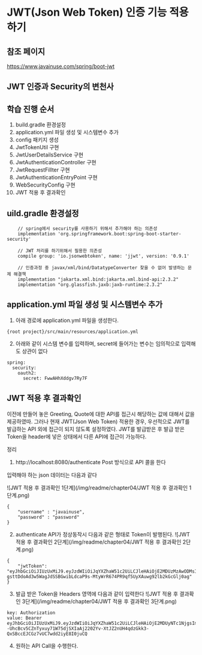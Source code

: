 # JWT(Json Web Token) 인증 기능 적용하기

## 참조 페이지
https://www.javainuse.com/spring/boot-jwt

## JWT 인증과 Security의 변천사


## 학습 진행 순서
1. build.gradle 환경설정
2. application.yml 파일 생성 및 시스템변수 추가
3. config 패키지 생성 
4. JwtTokenUtil 구현
5. JwtUserDetailsService 구현
6. JwtAuthenticationController 구현
7. JwtRequestFillter 구현
8. JwtAuthenticationEntryPoint 구현
9. WebSecurityConfig 구현
10. JWT 적용 후 결과확인

## uild.gradle 환경설정

```
    // spring에서 security를 사용하기 위해서 추가해야 하는 의존성
    implementation 'org.springframework.boot:spring-boot-starter-security'

    // JWT 처리를 하기위해서 필용한 의존성
    compile group: 'io.jsonwebtoken', name: 'jjwt', version: '0.9.1'

    // 인증과정 중 javax/xml/bind/DatatypeConverter 찾을 수 없어 발생하는 문제 해결책
    implementation "jakarta.xml.bind:jakarta.xml.bind-api:2.3.2"
    implementation "org.glassfish.jaxb:jaxb-runtime:2.3.2"
```

## application.yml 파일 생성 및 시스템변수 추가
1. 아래 경로에 application.yml 파일을 생성한다.
```
{root project}/src/main/resources/application.yml
```

2. 아래와 같이 시스템 변수를 입력하며, secret에 들어가는 변수는 임의적으로 입력해도 상관이 없다
```
spring:
  security:
    oauth2:
      secret: FwwAHhXddgv7Ry7F

```



## JWT 적용 후 결과확인
이전에 만들어 놓은 Greeting, Quote에 대한 API를 접근시
해당하는 값에 대해서 값을 제공하였따.
그러나 현재 JWT(Json Web Token) 적용한 경우, 우선적으로
JWT를 발급하는 API 외에 접근이 되지 않도록 설정하였다.
JWT를 발급받은 후 발급 받은 Token을 header에 넣은 상태에서
다른 API에 접근이 가능하다.

정리
1. http://localhost:8080/authenticate Post 방식으로
API 콜을 한다

입력해야 하는 json 데이터는 다음과 같다

![JWT 적용 후 결과확인 1단계](/img/readme/chapter04/JWT 적용 후 결과확인 1단계.png)
```
{
    "username" : "javainuse",
    "password" : "password"
}
```

2. authenticate API가 정상동작시 다음과 같은 형태로 Token이 발행된다.
![JWT 적용 후 결과확인 2단계](/img/readme/chapter04/JWT 적용 후 결과확인 2단계.png)
```
{
    "jwtToken": "eyJhbGciOiJIUzUxMiJ9.eyJzdWIiOiJqYXZhaW51c2UiLCJleHAiOjE2MDUzMzAwODMsImlhdCI6MTYwNTMxMjA4M30.F0bYd6TI4ySb41eel-gsttDdoAd3w5WagJdSSBGwibLdcaP9s-MtyWrR674PR9qf5UyXAuwg92lb2kGcGlj0ag"
}
```

3. 발급 받은 Token을 Headers 영역에 다음과 같이 입력한다
![JWT 적용 후 결과확인 3단계](/img/readme/chapter04/JWT 적용 후 결과확인 3단계.png)

```
key: Authorization
value: Bearer eyJhbGciOiJIUzUxMiJ9.eyJzdWIiOiJqYXZhaW51c2UiLCJleHAiOjE2MDUyNTc1NjgsImlhdCI6MTYwNTIzOTU2OH0.ra--UhcBcv5CZnTyxuy71W75djSXIaAj2202Yv-XtJZ2nUH4qdzGkk3-QxSBccEJCGz7vUC7wdd2iyE8I0juCQ
```

4. 원하는 API Call을 수행한다.


